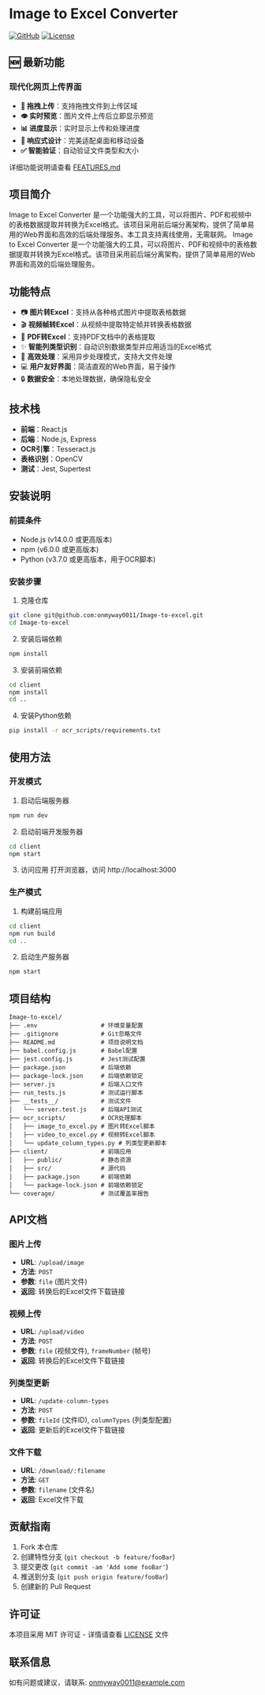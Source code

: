 
# Image to Excel Converter

[![GitHub](https://img.shields.io/github/stars/onmyway0011/Image-to-excel?style=social)](https://github.com/onmyway0011/Image-to-excel)
[![License](https://img.shields.io/badge/license-MIT-blue.svg)](https://opensource.org/licenses/MIT)

## 🆕 最新功能

### 现代化网页上传界面
- **🎯 拖拽上传**：支持拖拽文件到上传区域
- **👁️ 实时预览**：图片文件上传后立即显示预览
- **📊 进度显示**：实时显示上传和处理进度
- **📱 响应式设计**：完美适配桌面和移动设备
- **✅ 智能验证**：自动验证文件类型和大小

详细功能说明请查看 [FEATURES.md](./FEATURES.md)

## 项目简介
Image to Excel Converter 是一个功能强大的工具，可以将图片、PDF和视频中的表格数据提取并转换为Excel格式。该项目采用前后端分离架构，提供了简单易用的Web界面和高效的后端处理服务。本工具支持离线使用，无需联网。
Image to Excel Converter 是一个功能强大的工具，可以将图片、PDF和视频中的表格数据提取并转换为Excel格式。该项目采用前后端分离架构，提供了简单易用的Web界面和高效的后端处理服务。

## 功能特点
- 📷 **图片转Excel**：支持从各种格式图片中提取表格数据
- 🎬 **视频帧转Excel**：从视频中提取特定帧并转换表格数据
- 📄 **PDF转Excel**：支持PDF文档中的表格提取
- ✨ **智能列类型识别**：自动识别数据类型并应用适当的Excel格式
- 🚀 **高效处理**：采用异步处理模式，支持大文件处理
- 💻 **用户友好界面**：简洁直观的Web界面，易于操作
- 🔒 **数据安全**：本地处理数据，确保隐私安全

## 技术栈
- **前端**：React.js
- **后端**：Node.js, Express
- **OCR引擎**：Tesseract.js
- **表格识别**：OpenCV
- **测试**：Jest, Supertest

## 安装说明

### 前提条件
- Node.js (v14.0.0 或更高版本)
- npm (v6.0.0 或更高版本)
- Python (v3.7.0 或更高版本，用于OCR脚本)

### 安装步骤
1. 克隆仓库
```bash
git clone git@github.com:onmyway0011/Image-to-excel.git
cd Image-to-excel
```

2. 安装后端依赖
```bash
npm install
```

3. 安装前端依赖
```bash
cd client
npm install
cd ..
```

4. 安装Python依赖
```bash
pip install -r ocr_scripts/requirements.txt
```

## 使用方法

### 开发模式
1. 启动后端服务器
```bash
npm run dev
```

2. 启动前端开发服务器
```bash
cd client
npm start
```

3. 访问应用
打开浏览器，访问 http://localhost:3000

### 生产模式
1. 构建前端应用
```bash
cd client
npm run build
cd ..
```

2. 启动生产服务器
```bash
npm start
```

## 项目结构
```
Image-to-excel/
├── .env                  # 环境变量配置
├── .gitignore            # Git忽略文件
├── README.md             # 项目说明文档
├── babel.config.js       # Babel配置
├── jest.config.js        # Jest测试配置
├── package.json          # 后端依赖
├── package-lock.json     # 后端依赖锁定
├── server.js             # 后端入口文件
├── run_tests.js          # 测试运行脚本
├── __tests__/            # 测试文件
│   └── server.test.js    # 后端API测试
├── ocr_scripts/          # OCR处理脚本
│   ├── image_to_excel.py # 图片转Excel脚本
│   ├── video_to_excel.py # 视频转Excel脚本
│   └── update_column_types.py # 列类型更新脚本
├── client/               # 前端应用
│   ├── public/           # 静态资源
│   ├── src/              # 源代码
│   ├── package.json      # 前端依赖
│   └── package-lock.json # 前端依赖锁定
└── coverage/             # 测试覆盖率报告
```

## API文档
### 图片上传
- **URL**: `/upload/image`
- **方法**: `POST`
- **参数**: `file` (图片文件)
- **返回**: 转换后的Excel文件下载链接

### 视频上传
- **URL**: `/upload/video`
- **方法**: `POST`
- **参数**: `file` (视频文件), `frameNumber` (帧号)
- **返回**: 转换后的Excel文件下载链接

### 列类型更新
- **URL**: `/update-column-types`
- **方法**: `POST`
- **参数**: `fileId` (文件ID), `columnTypes` (列类型配置)
- **返回**: 更新后的Excel文件下载链接

### 文件下载
- **URL**: `/download/:filename`
- **方法**: `GET`
- **参数**: `filename` (文件名)
- **返回**: Excel文件下载

## 贡献指南
1. Fork 本仓库
2. 创建特性分支 (`git checkout -b feature/fooBar`)
3. 提交更改 (`git commit -am 'Add some fooBar'`)
4. 推送到分支 (`git push origin feature/fooBar`)
5. 创建新的 Pull Request

## 许可证
本项目采用 MIT 许可证 - 详情请查看 [LICENSE](LICENSE) 文件

## 联系信息
如有问题或建议，请联系: [onmyway0011@example.com](mailto:onmyway0011@example.com)
